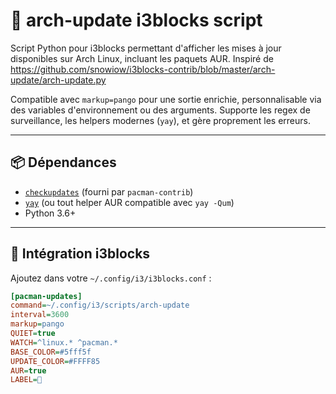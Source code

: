 # 🩻 arch-update i3blocks script

Script Python pour i3blocks permettant d'afficher les mises à jour disponibles sur Arch Linux, incluant les paquets AUR.
Inspiré de https://github.com/snowiow/i3blocks-contrib/blob/master/arch-update/arch-update.py

Compatible avec `markup=pango` pour une sortie enrichie, personnalisable via des variables d'environnement ou des arguments. Supporte les regex de surveillance, les helpers modernes (`yay`), et gère proprement les erreurs.

---

## 📦 Dépendances

- [`checkupdates`](https://wiki.archlinux.org/title/Pacman/Tips_and_tricks#Listing_all_packages_to_be_upgraded) (fourni par `pacman-contrib`)
- [`yay`](https://github.com/Jguer/yay) (ou tout helper AUR compatible avec `yay -Qum`)
- Python 3.6+

---

## 🧩 Intégration i3blocks

Ajoutez dans votre `~/.config/i3/i3blocks.conf` :

```ini
[pacman-updates]
command=~/.config/i3/scripts/arch-update
interval=3600
markup=pango
QUIET=true
WATCH=^linux.* ^pacman.*
BASE_COLOR=#5fff5f
UPDATE_COLOR=#FFFF85
AUR=true
LABEL= 
